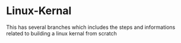 # Linux-Kernal
This has several branches which includes the steps and informations related to building a linux kernal from scratch
